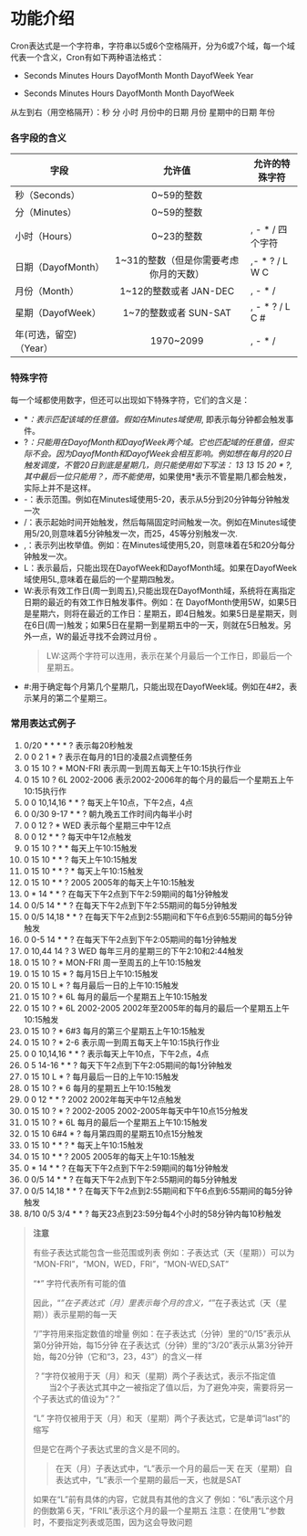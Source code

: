 # 功能介绍

Cron表达式是一个字符串，字符串以5或6个空格隔开，分为6或7个域，每一个域代表一个含义，Cron有如下两种语法格式：

- Seconds Minutes Hours DayofMonth Month DayofWeek Year

- Seconds Minutes Hours DayofMonth Month DayofWeek

从左到右（用空格隔开）：秒 分 小时 月份中的日期 月份 星期中的日期 年份


### 各字段的含义

| 字段             |                    允许值                     | 允许的特殊字符                 |
|----------------|:------------------------------------------:|-------------------------|
| 秒（Seconds）     |                  	0~59的整数                  |                         |	, - * /|    四个字符|
| 分（Minutes）     |                  	0~59的整数                  |                         | 	, - * / |   四个字符|
| 小时（Hours）      |                  	0~23的整数                  | 	, - * /    四个字符        |
| 日期（DayofMonth） |          	1~31的整数（但是你需要考虑你月的天数）	           | ,- * ? / L W C          | 八个字符                    |
| 月份（Month）	     |             1~12的整数或者 JAN-DEC	             | , - * /                 | 四个字符         |
| 星期（DayofWeek）  |             	1~7的整数或者 SUN-SAT	             |, - * ? / L C # | 八个字符             |
| 年(可选，留空)（Year） |                	1970~2099	                 | , - * /                 | 四个字符                    |


### 特殊字符

每一个域都使用数字，但还可以出现如下特殊字符，它们的含义是：

- **：表示匹配该域的任意值。假如在Minutes域使用*, 即表示每分钟都会触发事件。
- ?*：只能用在DayofMonth和DayofWeek两个域。它也匹配域的任意值，但实际不会。因为DayofMonth和DayofWeek会相互影响。例如想在每月的20日触发调度，不管20日到底是星期几，则只能使用如下写法： 13 13 15 20 * ?, 其中最后一位只能用？，而不能使用*，如果使用*表示不管星期几都会触发，实际上并不是这样。
- -：表示范围。例如在Minutes域使用5-20，表示从5分到20分钟每分钟触发一次
- /：表示起始时间开始触发，然后每隔固定时间触发一次。例如在Minutes域使用5/20,则意味着5分钟触发一次，而25，45等分别触发一次.
- ,：表示列出枚举值。例如：在Minutes域使用5,20，则意味着在5和20分每分钟触发一次。
- L：表示最后，只能出现在DayofWeek和DayofMonth域。如果在DayofWeek域使用5L,意味着在最后的一个星期四触发。
- W:表示有效工作日(周一到周五),只能出现在DayofMonth域，系统将在离指定日期的最近的有效工作日触发事件。例如：在 DayofMonth使用5W，如果5日是星期六，则将在最近的工作日：星期五，即4日触发。如果5日是星期天，则在6日(周一)触发；如果5日在星期一到星期五中的一天，则就在5日触发。另外一点，W的最近寻找不会跨过月份 。
  > LW:这两个字符可以连用，表示在某个月最后一个工作日，即最后一个星期五。
- #:用于确定每个月第几个星期几，只能出现在DayofWeek域。例如在4#2，表示某月的第二个星期三。

### 常用表达式例子

1. 0/20 * * * * ?   表示每20秒触发
2. 0 0 2 1 * ?   表示在每月的1日的凌晨2点调整任务
3. 0 15 10 ? * MON-FRI   表示周一到周五每天上午10:15执行作业
4. 0 15 10 ? 6L 2002-2006   表示2002-2006年的每个月的最后一个星期五上午10:15执行作
5. 0 0 10,14,16 * * ?   每天上午10点，下午2点，4点
6. 0 0/30 9-17 * * ?   朝九晚五工作时间内每半小时
7. 0 0 12 ? * WED    表示每个星期三中午12点
8. 0 0 12 * * ?   每天中午12点触发
9. 0 15 10 ? * *    每天上午10:15触发
10. 0 15 10 * * ?     每天上午10:15触发
11. 0 15 10 * * ? *    每天上午10:15触发
12. 0 15 10 * * ? 2005    2005年的每天上午10:15触发
13. 0 * 14 * * ?     在每天下午2点到下午2:59期间的每1分钟触发
14. 0 0/5 14 * * ?    在每天下午2点到下午2:55期间的每5分钟触发
15. 0 0/5 14,18 * * ?     在每天下午2点到2:55期间和下午6点到6:55期间的每5分钟触发
16. 0 0-5 14 * * ?    在每天下午2点到下午2:05期间的每1分钟触发
17. 0 10,44 14 ? 3 WED    每年三月的星期三的下午2:10和2:44触发
18. 0 15 10 ? * MON-FRI    周一至周五的上午10:15触发
19. 0 15 10 15 * ?    每月15日上午10:15触发
20. 0 15 10 L * ?    每月最后一日的上午10:15触发
21. 0 15 10 ? * 6L    每月的最后一个星期五上午10:15触发
22. 0 15 10 ? * 6L 2002-2005   2002年至2005年的每月的最后一个星期五上午10:15触发
22. 0 15 10 ? * 6#3   每月的第三个星期五上午10:15触发
23. 0 15 10 ? * 2-6 表示周一到周五每天上午10:15执行作业
24. 0 0 10,14,16 * * ? 表示每天上午10点，下午2点，4点
25. 0 5 14-16 * * ? 每天下午2点到下午2:05期间的每1分钟触发
26. 0 15 10 L * ? 每月最后一日的上午10:15触发
27. 0 15 10 ? * 6 每月的星期五上午10:15触发
28. 0 0 12 * * ? 2002  2002年每天中午12点触发
29. 0 15 10 ? * ? 2002-2005 2002-2005年每天中午10点15分触发
30. 0 15 10 ? * 6L 每月的最后一个星期五上午10:15触发
31. 0 15 10 6#4 * ? 每月第四周的星期五10点15分触发
32. 0 15 10 * * ? * 每天上午10:15触发
33. 0 15 10 * * ? 2005 2005年的每天上午10:15触发
34. 0 * 14 * * ? 在每天下午2点到下午2:59期间的每1分钟触发
35. 0 0/5 14 * * ? 在每天下午2点到下午2:55期间的每5分钟触发
36. 0 0/5 14,18 * * ? 在每天下午2点到2:55期间和下午6点到6:55期间的每5分钟触发
37. 8/10 0/5 3/4 * * ? 每天23点到23:59分每4个小时的58分钟内每10秒触发

> 
> **注意**
> 
> 有些子表达式能包含一些范围或列表
> 例如：子表达式（天（星期））可以为 “MON-FRI”，“MON，WED，FRI”，“MON-WED,SAT”
>
> “*” 字符代表所有可能的值
>
> 因此，“*”在子表达式（月）里表示每个月的含义，“*”在子表达式（天（星期））表示星期的每一天
>
> “/”字符用来指定数值的增量 
> 例如：在子表达式（分钟）里的“0/15”表示从第0分钟开始，每15分钟
> 在子表达式（分钟）里的“3/20”表示从第3分钟开始，每20分钟（它和“3，23，43”）的含义一样
>
> ？”字符仅被用于天（月）和天（星期）两个子表达式，表示不指定值 
　　当2个子表达式其中之一被指定了值以后，为了避免冲突，需要将另一个子表达式的值设为“？”
> 
> “L” 字符仅被用于天（月）和天（星期）两个子表达式，它是单词“last”的缩写
>
> 但是它在两个子表达式里的含义是不同的。 
>> 在天（月）子表达式中，“L”表示一个月的最后一天 
>> 在天（星期）自表达式中，“L”表示一个星期的最后一天，也就是SAT
>
> 如果在“L”前有具体的内容，它就具有其他的含义了
> 例如：“6L”表示这个月的倒数第６天，“FRIL”表示这个月的最一个星期五 
> 注意：在使用“L”参数时，不要指定列表或范围，因为这会导致问题
